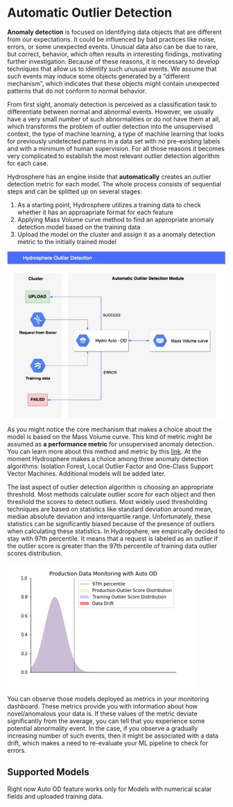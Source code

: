 # Automatic Outlier Detection

**Anomaly detection** is focused on identifying data objects that are different from our expectations. It could be influenced by bad practices like noise, errors, or some unexpected events. Unusual data also can be due to rare, but correct, behavior, which often results in interesting findings, motivating further investigation. Because of these reasons, it is necessary to develop techniques that allow us to identify such unusual events. We assume that such events may induce some objects generated by a ”different mechanism”, which indicates that these objects might contain unexpected patterns that do not conform to normal behavior. 

From first sight, anomaly detection is perceived as a classification task to differentiate between normal and abnormal events. However, we usually have a very small number of such abnormalities or do not have them at all, which transforms the problem of outlier detection into the unsupervised context, the type of machine learning, a type of machine learning that looks for previously undetected patterns in a data set with no pre-existing labels and with a minimum of human supervision. For all those reasons it becomes very complicated to establish the most relevant outlier detection algorithm for each case. 

Hydrosphere has an engine inside that **automatically** creates an outlier detection metric for each model. The whole process consists of sequential steps and can be splitted up on several stages:

1. As a starting point, Hydrosphere utilizes a training data to check whether it has an approapriate format for each feature
2. Applying Mass Volume curve method to find an appropriate anomaly detection model based on the training data
3. Upload the model on the cluster and assign it as a anomaly detection metric to the initially trained model

![](../../.gitbook/assets/hydro-od.jpg)

As you might notice the core mechanism that makes a choice about the model is based on the  Mass Volume curve. This kind of metric might be assumed as **a performance metric** for unsupervised anomaly detection. You can learn more about this method and metric by this [link](https://arxiv.org/pdf/1607.01152.pdf). At the moment Hydrosphere makes a choice among three anomaly detection algorithms: Isolation Forest, Local Outlier Factor and One-Class Support Vector Machines. Additional models will be added later.

The last aspect of outlier detection algorithm is choosing an appropriate threshold. Most methods calculate outlier score for each object and then threshold the scores to detect outliers. Most widely used thresholding techniques are based on statistics like standard deviation around mean, median absolute deviation and interquartile range. Unfortunately, these statistics can be significantly biased because of the presence of outliers when calculating these statistics. In Hydropshere, we empirically decided to stay with 97th percentile. It means that a request is labeled as an outlier if the outlier score is greater than the 97th percentile of training data outlier scores distribution.

![](../../.gitbook/assets/auto_od_feature%20%281%29%20%281%29.gif)

You can observe those models deployed as metrics in your monitoring dashboard. These metrics provide you with information about how novel/anomalous your data is. If these values of the metric deviate significantly from the average, you can tell that you experience some potential abnormality event. In the case, if you observe a gradually increasing number of such events, then it might be associated with a data drift, which makes a need to re-evaluate your ML pipeline to check for errors.

## Supported Models

Right now Auto OD feature works only for Models with numerical scalar fields and uploaded training data.

